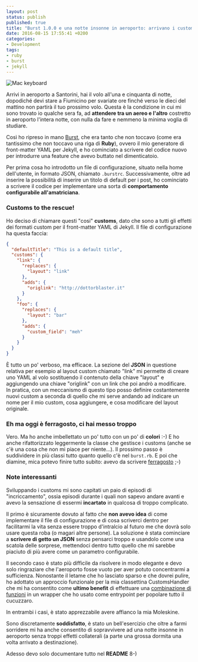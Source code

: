 ```yaml
---
layout: post
status: publish
published: true
title: "Burst 1.0.0 e una notte insonne in aeroporto: arrivano i customs"
date: 2016-08-15 17:55:41 +0200
categories:
- Development
tags:
- ruby
- burst
- jekyll
---
```


![Mac keyboard](http://i68.tinypic.com/2jb5mhz.jpg)

Arrivi in aeroporto a Santorini, hai il volo all'una e cinquanta di notte, dopodiché devi stare a Fiumicino per svariate ore finché verso le dieci del mattino non partirà il tuo prossimo volo. Questa è la condizione in cui mi sono trovato io qualche sera fa, ad **attendere tra un aereo e l'altro** costretto in aeroporto l'intera notte, con nulla da fare e nemmeno la minima voglia di studiare.

Così ho ripreso in mano [Burst](https://github.com/dottorblaster/burst), che era tanto che non toccavo (come era tantissimo che non toccavo una riga di **Ruby**), ovvero il mio generatore di front-matter YAML per Jekyll, e ho cominciato a scrivere del codice nuovo per introdurre una feature che avevo buttato nel dimenticatoio.

Per prima cosa ho introdotto un file di configurazione, situato nella home dell'utente, in formato JSON, chiamato `.burstrc`. Successivamente, oltre ad inserire la possibilità di inserire un titolo di default per i post, ho cominciato a scrivere il codice per implementare una sorta di **comportamento configurabile all'amatriciana**.

### Customs to the rescue!
Ho deciso di chiamare questi "cosi" **customs**, dato che sono a tutti gli effetti dei formati custom per il front-matter YAML di Jekyll. Il file di configurazione ha questa faccia:

```json
{
  "defaultTitle": "This is a default title",
  "customs": {
    "link": {
      "replaces": {
        "layout": "link"
      },
      "adds": {
        "origlink": "http://dottorblaster.it"
      }
    },
    "foo": {
      "replaces": {
        "layout": "bar"
      },
      "adds": {
        "custom_field": "meh"
      }
    }
  }
}
```

È tutto un po' verboso, ma efficace. La sezione del **JSON** in questione relativa per esempio al layout custom chiamato "link" mi permette di creare uno YAML al volo sostituendo il contenuto della chiave "layout" e aggiungendo una chiave "origlink" con un link che poi andrò a modificare. In pratica, con un meccanismo di questo tipo posso definire costantemente nuovi custom a seconda di quello che mi serve andando ad indicare un nome per il mio custom, cosa aggiungere, e cosa modificare del layout originale.

### Eh ma oggi è ferragosto, ci hai messo troppo
Vero. Ma ho anche imbellettato un po' tutto con un po' di **colori** :-) E ho anche rifattorizzato leggermente la classe che gestisce i customs (anche se c'è una cosa che non mi piace per niente...). Il prossimo passo è suddividere in più classi tutto quanto quello c'è nel `burst.rb`. E poi che diamine, mica potevo finire tutto subito: avevo da scrivere [ferragosto](https://github.com/dottorblaster/ferragosto) ;-)

### Note interessanti
Sviluppando i customs mi sono capitati un paio di episodi di "incriccamento", ossia episodi durante i quali non sapevo andare avanti e avevo la sensazione di essermi **incartato** in qualcosa di troppo complicato.

Il primo è sicuramente dovuto al fatto che **non avevo idea** di come implementare il file di configurazione e di cosa scriverci dentro per facilitarmi la vita senza essere troppo d'intralcio al futuro me che dovrà solo usare questa roba (o magari altre persone). La soluzione è stata cominciare a **scrivere di getto un JSON** senza pensarci troppo e usandolo come una scatola delle sorprese, mettendoci dentro tutto quello che mi sarebbe piaciuto di più avere come un parametro configurabile.

Il secondo caso è stato più difficile da risolvere in modo elegante e devo solo ringraziare che l'aeroporto fosse vuoto per aver potuto concentrarmi a sufficienza. Nonostante il letame che ho lasciato sparso e che dovrei pulire, ho adottato un approccio funzionale per la mia classettina CustomsHandler che mi ha consentito come **ultimo benefit** di effettuare una [combinazione di funzioni](https://github.com/dottorblaster/burst/blob/93b804c90e76d1eda2d231580c91bbf703e63d74/lib/customshandler.rb#L22) in un wrapper che ho usato come entrypoint per popolare tutto il cucuzzaro.

In entrambi i casi, è stato apprezzabile avere affianco la mia Moleskine.

Sono discretamente **soddisfatto**, è stato un bell'esercizio che oltre a farmi sorridere mi ha anche consentito di sopravvivere ad una notte insonne in aeroporto senza troppi effetti collaterali (a parte una grossa dormita una volta arrivato a destinazione).

Adesso devo solo documentare tutto nel **README** 8-)
